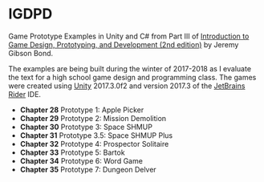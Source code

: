 # IGDPD

Game Prototype Examples in Unity and C# from Part III of 
[Introduction to Game Design, Prototyping, and Development (2nd edition)](http://book.prototools.net)
by Jeremy Gibson Bond.

The examples are being built during the winter of 2017-2018 as I evaluate the text for a high school game design and
programming class. The games were created using [Unity](https:unity3d.com) 2017.3.0f2 and version 2017.3 of the
[JetBrains Rider](https://jetbrains.com/rider) IDE.

* **Chapter 28** Prototype 1: Apple Picker
* **Chapter 29** Prototype 2: Mission Demolition
* **Chapter 30** Prototype 3: Space SHMUP
* **Chapter 31** Prototype 3.5: Space SHMUP Plus
* **Chapter 32** Prototype 4: Prospector Solitaire
* **Chapter 33** Prototype 5: Bartok
* **Chapter 34** Prototype 6: Word Game
* **Chapter 35** Prototype 7: Dungeon Delver
